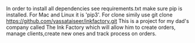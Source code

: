 In order to install all dependencies see requirements.txt make sure pip is installed.
For Mac and Linux it is 'pip3'. For clone simily use git clone https://github.com/yassataiseer/inkfactory.git
This is a project for my dad's company called The Ink Factory which will allow him to create orders, manage clients,create new ones
and track process on orders.
